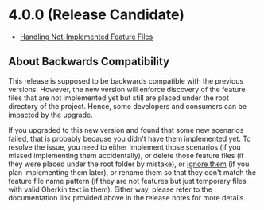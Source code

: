 # 4.0.0 (Release Candidate)

- [Handling Not-Implemented Feature Files](/docs/handle-not-implemented-feature-files.md)

## About Backwards Compatibility

This release is supposed to be backwards compatible with the previous versions. However, the new version will enforce discovery of the feature files that are not implemented yet but still are placed under the root directory of the project. Hence, some developers and consumers can be impacted by the upgrade.

If you upgraded to this new version and found that some new scenarios failed, that is probably because you didn't have them implemented yet. To resolve the issue, you need to either implement those scenarios (if you missed implementing them accidentally), or delete those feature files (if they were placed under the root folder by mistake), or [ignore them](/docs/ignore-scenario.md) (if you plan implementing them later), or rename them so that they don't match the feature file name pattern (if they are not features but just temporary files with valid Gherkin text in them). Either way, please refer to the documentation link provided above in the release notes for more details.
